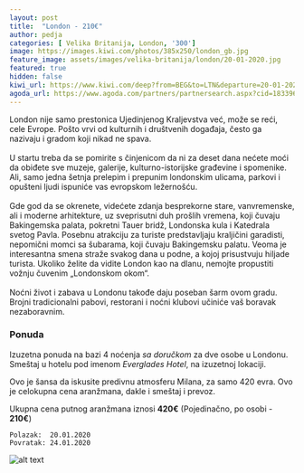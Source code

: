 ```yaml
---
layout: post
title:  "London - 210€"
author: pedja
categories: [ Velika Britanija, London, '300']
image: https://images.kiwi.com/photos/385x250/london_gb.jpg 
feature_image: assets/images/velika-britanija/london/20-01-2020.jpg
featured: true
hidden: false
kiwi_url: https://www.kiwi.com/deep?from=BEG&to=LTN&departure=20-01-2020&return=24-01-2020&flightsId=003c18ff476900006e95577d_0%7C18ff003c476d0000028283d8_0&price=115&passengers=2&affilid=pavle93odyssey&lang=en&currency=EUR&booking_token=AW_VQt85nvLyv7SW4-5m0YrL3pbrgtE3TJSI86HCVub83gbibu8okzeknN8Ja74wrtySBsE8vL-M5lONtxApY8doogFe9mX5qLdXzBZtguuahOwC9wT2t1NbtJH6u5zKJzKBJEODN0l-ORq072963zHeJA3IVZIly-LrO68xTO-fQuKpGpiUMN-kIVYnVKvxZNN7paZQ161JkvSVzWqfUDTtocCqMDRyPRpG_huCCJxOLebxTKD6pcqnYSZLgaC0MSKMkIv5dkuTj9MwtrYPN7ySuo5UVf6Ds2HcU1nYRFpyHx6_Np4EgrZ6WuX8hCZDC8zjl1kKa-jcHp4EedJNK0-9xYa9pwawYyddsQe7BD5XZ1jm2aLJhh3qA6LATj0BjKmv8hafqVsxygyD2MQmC3lF8RZQ67gwmtqVTpxj4lwlz9b6gx4Z80b5y7GwK12ajVd52iZFjzxYtXNPrcDXMIV20_ZbYhhca7VAj6Q3DI5t91PF0sCVJ6h8D8htg66f03d1mq07rChsTfBPFr0zCWuWodzzvrqsGcYGDCzbrHlVgUXtdGzttG8bpnKs6y1K5
agoda_url: https://www.agoda.com/partners/partnersearch.aspx?cid=1833963&hid=1476&currency=USD&checkin=2020-01-20&checkout=2020-01-24&NumberofAdults=2&NumberofChildren=0&Rooms=1&pcs=6
---
```


London nije samo prestonica Ujedinjenog Kraljevstva već, može se reći, cele Evrope. Pošto vrvi od kulturnih i društvenih događaja, često ga nazivaju i gradom koji nikad ne spava. <br><br> U startu treba da se pomirite s činjenicom da ni za deset dana nećete moći da obiđete sve muzeje, galerije, kulturno-istorijske građevine i spomenike. Ali, samo jedna šetnja prelepim i prepunim londonskim ulicama, parkovi i opušteni ljudi ispuniće vas evropskom ležernošću.<br> <br> Gde god da se okrenete, videćete zdanja besprekorne stare, vanvremenske, ali i moderne arhitekture, uz sveprisutni duh prošlih vremena, koji čuvaju Bakingemska palata, pokretni Tauer bridž, Londonska kula i Katedrala svetog Pavla. Posebnu atrakciju za turiste predstavljaju kraljičini garadisti, nepomični momci sa šubarama, koji čuvaju Bakingemsku palatu. Veoma je interesantna smena straže svakog dana u podne, a kojoj prisustvuju hiljade turista. Ukoliko želite da vidite London kao na dlanu, nemojte propustiti vožnju čuvenim „Londonskom okom“.<br><br> Noćni život i zabava u Londonu takođe daju poseban šarm ovom gradu. Brojni tradicionalni pabovi, restorani i noćni klubovi učiniće vaš boravak nezaboravnim.

### Ponuda
Izuzetna ponuda na bazi 4 noćenja *sa doručkom* za dve osobe u Londonu. Smeštaj u hotelu pod imenom *Everglades Hotel*, na izuzetnoj lokaciji.

Ovo je šansa da iskusite predivnu atmosferu Milana, za samo 420 evra. Ovo je celokupna cena aranžmana, dakle i smeštaj i prevoz.

Ukupna cena putnog aranžmana iznosi **420€** (Pojedinačno, po osobi - **210€**)

```
Polazak:  20.01.2020
Povratak: 24.01.2020
```

![alt text]( http://pix6.agoda.net/hotelImages/6571788/0/4582a9a5e1d82ae7b0c3126e80b666f1.jpg?s=800x600 "London smestaj")

